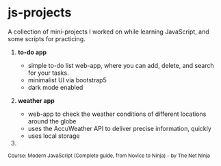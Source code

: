 # js-projects #

A collection of mini-projects I worked on while learning JavaScript, and some scripts for practicing.


1. **to-do app**

    - simple to-do list web-app, where you can add, delete, and search for your tasks.
    - minimalist UI via bootstrap5
    - dark mode enabled
  
  
2. **weather app**

    - web-app to check the weather conditions of different locations around the globe
    - uses the AccuWeather API to deliver precise information, quickly
    - uses local storage
  
  
3. 







<sup> Course: Modern JavaScript (Complete guide, from Novice to Ninja) - by The Net Ninja </sup>
